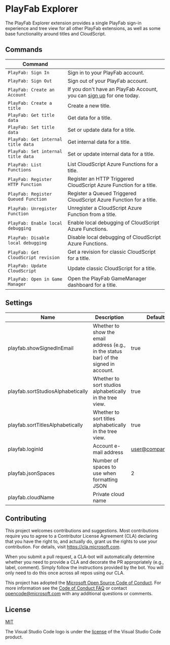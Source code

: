 # PlayFab Explorer
The PlayFab Explorer extension provides a single PlayFab sign-in experience and tree view for all other PlayFab extensions, as well as some base functionality around titles and CloudScript.

## Commands

| Command |  |
| --- | --- |
| `PlayFab: Sign In`  | Sign in to your PlayFab account.
| `PlayFab: Sign Out` | Sign out of your PlayFab account.
| `PlayFab: Create an Account`  | If you don't have an PlayFab Account, you can [sign up](https://developer.playfab.com/en-US/sign-up) for one today.
| `PlayFab: Create a title`  | Create a new title.
| `PlayFab: Get title data` | Get data for a title.
| `PlayFab: Set title data` | Set or update data for a title.
| `PlayFab: Get internal title data` | Get internal data for a title.
| `PlayFab: Set internal title data` | Set or update internal data for a title.
| `PlayFab: List Functions` | List CloudScript Azure Functions for a title.
| `PlayFab: Register HTTP Function` | Register an HTTP Triggered CloudScript Azure Function for a title.
| `PlayFab: Register Queued Function` | Register a Queued Triggered CloudScript Azure Function for a title.
| `PlayFab: Unregister Function` | Unregister a CloudScript Azure Function from a title.
| `PlayFab: Enable local debugging` | Enable local debugging of CloudScript Azure Functions.
| `PlayFab: Disable local debugging` | Disable local debugging of CloudScript Azure Functions.
| `PlayFab: Get CloudScript revision` | Get a revision for classic CloudScript for a title.
| `PlayFab: Update CloudScript` | Update classic CloudScript for a title.
| `PlayFab: Open in Game Manager` | Open the PlayFab GameManager dashboard for a title.

## Settings

| Name | Description | Default |
| --- | --- | --- |
| playfab.showSignedInEmail | Whether to show the email address (e.g., in the status bar) of the signed in account. | true
| playfab.sortStudiosAlphabetically | Whether to sort studios alphabetically in the tree view. | true
| playfab.sortTitlesAlphabetically | Whether to sort titles alphabetically in the tree view. | true
| playfab.loginId | Account e-mail address | user@company.com
| playfab.jsonSpaces | Number of spaces to use when formatting JSON | 2
| playfab.cloudName | Private cloud name | 

## Contributing

This project welcomes contributions and suggestions.  Most contributions require you to agree to a
Contributor License Agreement (CLA) declaring that you have the right to, and actually do, grant us
the rights to use your contribution. For details, visit https://cla.microsoft.com.

When you submit a pull request, a CLA-bot will automatically determine whether you need to provide
a CLA and decorate the PR appropriately (e.g., label, comment). Simply follow the instructions
provided by the bot. You will only need to do this once across all repos using our CLA.

This project has adopted the [Microsoft Open Source Code of Conduct](https://opensource.microsoft.com/codeofconduct/).
For more information see the [Code of Conduct FAQ](https://opensource.microsoft.com/codeofconduct/faq/) or
contact [opencode@microsoft.com](mailto:opencode@microsoft.com) with any additional questions or comments.

## License
[MIT](LICENSE.md)

The Visual Studio Code logo is under the [license](https://code.visualstudio.com/license) of the Visual Studio Code product.